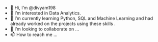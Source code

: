- 👋 Hi, I’m @divyam198
- 👀 I’m interested in Data Analytics.
- 🌱 I’m currently learning Python, SQL and Machine Learning and had already worked on the projects using these skills .
- 💞️ I’m looking to collaborate on ...
- 📫 How to reach me ...

<!---
divyam198/divyam198 is a ✨ special ✨ repository because its `README.md` (this file) appears on your GitHub profile.
You can click the Preview link to take a look at your changes.
--->
